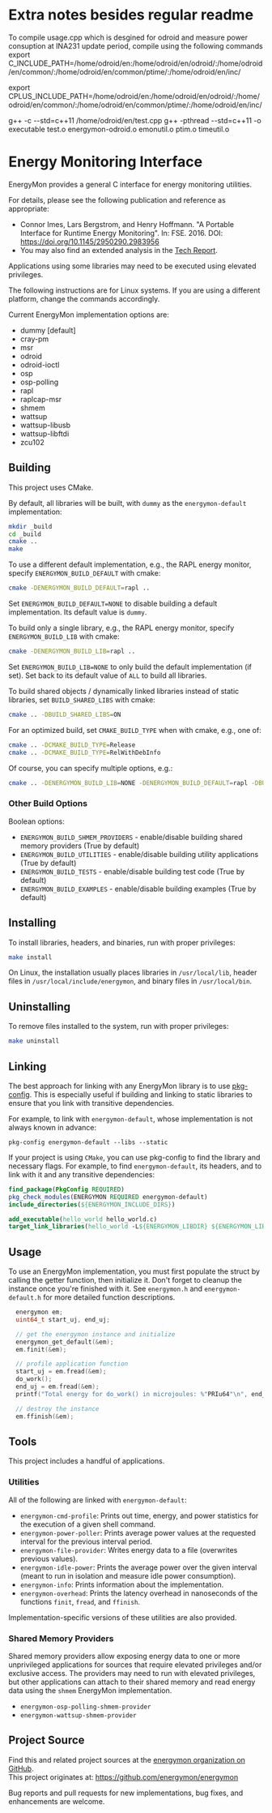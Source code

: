 # Extra notes besides regular readme
To compile usage.cpp which is desgined for odroid and measure power consuption at INA231 update period, compile using the following commands
export C_INCLUDE_PATH=/home/odroid/en:/home/odroid/en/odroid/:/home/odroid/en/common/:/home/odroid/en/common/ptime/:/home/odroid/en/inc/

export CPLUS_INCLUDE_PATH=/home/odroid/en:/home/odroid/en/odroid/:/home/odroid/en/common/:/home/odroid/en/common/ptime/:/home/odroid/en/inc/

g++ -c --std=c++11 /home/odroid/en/test.cpp
g++ -pthread --std=c++11 -o executable test.o energymon-odroid.o emonutil.o ptim.o timeutil.o 




# Energy Monitoring Interface

EnergyMon provides a general C interface for energy monitoring utilities.

For details, please see the following publication and reference as appropriate:

* Connor Imes, Lars Bergstrom, and Henry Hoffmann. "A Portable Interface for Runtime Energy Monitoring". In: FSE. 2016. DOI: https://doi.org/10.1145/2950290.2983956
* You may also find an extended analysis in the [Tech Report](https://cs.uchicago.edu/research/publications/techreports/TR-2016-08).

Applications using some libraries may need to be executed using elevated privileges.

The following instructions are for Linux systems.
If you are using a different platform, change the commands accordingly.

Current EnergyMon implementation options are:

* dummy [default]
* cray-pm
* msr
* odroid
* odroid-ioctl
* osp
* osp-polling
* rapl
* raplcap-msr
* shmem
* wattsup
* wattsup-libusb
* wattsup-libftdi
* zcu102


## Building

This project uses CMake.

By default, all libraries will be built, with `dummy` as the `energymon-default` implementation:

``` sh
mkdir _build
cd _build
cmake ..
make
```

To use a different default implementation, e.g., the RAPL energy monitor, specify `ENERGYMON_BUILD_DEFAULT` with cmake:

``` sh
cmake -DENERGYMON_BUILD_DEFAULT=rapl ..
```

Set `ENERGYMON_BUILD_DEFAULT=NONE` to disable building a default implementation.
Its default value is `dummy`.

To build only a single library, e.g., the RAPL energy monitor, specify `ENERGYMON_BUILD_LIB` with cmake:

``` sh
cmake -DENERGYMON_BUILD_LIB=rapl ..
```

Set `ENERGYMON_BUILD_LIB=NONE` to only build the default implementation (if set).
Set back to its default value of `ALL` to build all libraries.

To build shared objects / dynamically linked libraries instead of static libraries, set `BUILD_SHARED_LIBS` with cmake:

``` sh
cmake .. -DBUILD_SHARED_LIBS=ON
```

For an optimized build, set `CMAKE_BUILD_TYPE` when with cmake, e.g., one of:

``` sh
cmake .. -DCMAKE_BUILD_TYPE=Release
cmake .. -DCMAKE_BUILD_TYPE=RelWithDebInfo
```

Of course, you can specify multiple options, e.g.:

``` sh
cmake .. -DENERGYMON_BUILD_LIB=NONE -DENERGYMON_BUILD_DEFAULT=rapl -DBUILD_SHARED_LIBS=ON -DCMAKE_BUILD_TYPE=Release
```

### Other Build Options

Boolean options:

 * `ENERGYMON_BUILD_SHMEM_PROVIDERS` - enable/disable building shared memory providers (True by default)
 * `ENERGYMON_BUILD_UTILITIES` - enable/disable building utility applications (True by default)
 * `ENERGYMON_BUILD_TESTS` - enable/disable building test code (True by default)
 * `ENERGYMON_BUILD_EXAMPLES` - enable/disable building examples (True by default)


## Installing

To install libraries, headers, and binaries, run with proper privileges:

``` sh
make install
```

On Linux, the installation usually places
libraries in `/usr/local/lib`,
header files in `/usr/local/include/energymon`, and
binary files in `/usr/local/bin`.


## Uninstalling

To remove files installed to the system, run with proper privileges:

``` sh
make uninstall
```


## Linking

The best approach for linking with any EnergyMon library is to use [pkg-config](http://www.freedesktop.org/wiki/Software/pkg-config/).
This is especially useful if building and linking to static libraries to ensure that you link with transitive dependencies.

For example, to link with `energymon-default`, whose implementation is not always known in advance:

```
pkg-config energymon-default --libs --static
```

If your project is using `CMake`, you can use pkg-config to find the library and necessary flags.
For example, to find `energymon-default`, its headers, and to link with it and any transitive dependencies:

``` cmake
find_package(PkgConfig REQUIRED)
pkg_check_modules(ENERGYMON REQUIRED energymon-default)
include_directories(${ENERGYMON_INCLUDE_DIRS})

add_executable(hello_world hello_world.c)
target_link_libraries(hello_world -L${ENERGYMON_LIBDIR} ${ENERGYMON_LIBRARIES})
```


## Usage

To use an EnergyMon implementation, you must first populate the struct by calling the getter function, then initialize it.
Don't forget to cleanup the instance once you're finished with it.
See `energymon.h` and `energymon-default.h` for more detailed function descriptions.

```C
  energymon em;
  uint64_t start_uj, end_uj;

  // get the energymon instance and initialize
  energymon_get_default(&em);
  em.finit(&em);

  // profile application function
  start_uj = em.fread(&em);
  do_work();
  end_uj = em.fread(&em);
  printf("Total energy for do_work() in microjoules: %"PRIu64"\n", end_uj - start_uj);

  // destroy the instance
  em.ffinish(&em);
```


## Tools

This project includes a handful of applications.

### Utilities

All of the following are linked with `energymon-default`:

* `energymon-cmd-profile`: Prints out time, energy, and power statistics for the execution of a given shell command.
* `energymon-power-poller`: Prints average power values at the requested interval for the previous interval period.
* `energymon-file-provider`: Writes energy data to a file (overwrites previous values).
* `energymon-idle-power`: Prints the average power over the given interval (meant to run in isolation and measure idle power consumption).
* `energymon-info`: Prints information about the implementation.
* `energymon-overhead`: Prints the latency overhead in nanoseconds of the functions `finit`, `fread`, and `ffinish`.

Implementation-specific versions of these utilities are also provided.

### Shared Memory Providers

Shared memory providers allow exposing energy data to one or more unprivileged applications for sources that require elevated privileges and/or exclusive access.
The providers may need to run with elevated privileges, but other applications can attach to their shared memory and read energy data using the `shmem` EnergyMon implementation.

* `energymon-osp-polling-shmem-provider`
* `energymon-wattsup-shmem-provider`


## Project Source

Find this and related project sources at the [energymon organization on GitHub](https://github.com/energymon).  
This project originates at: https://github.com/energymon/energymon


Bug reports and pull requests for new implementations, bug fixes, and enhancements are welcome.
